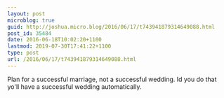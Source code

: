 ```yaml
---
layout: post
microblog: true
guid: http://joshua.micro.blog/2016/06/17/t743941879314649088.html
post_id: 35484
date: 2016-06-18T10:02:20+1100
lastmod: 2019-07-30T17:41:22+1100
type: post
url: /2016/06/17/t743941879314649088.html
---
```

Plan for a successful marriage, not a successful wedding. Id you do that yo'll have a successful wedding automatically.
